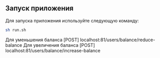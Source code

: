 ## Запуск приложения

Для запуска приложения используйте следующую команду:

```bash
sh run.sh
```

Для уменьшения баланса [POST] localhost:81/users/balance/reduce-balance
Для увеличения баланса [POST] localhost:81/users/balance/increase-balance
